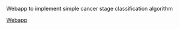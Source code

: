 Webapp to implement simple cancer stage classification algorithm

[Webapp](http//:duke-calc.surge.sh)

